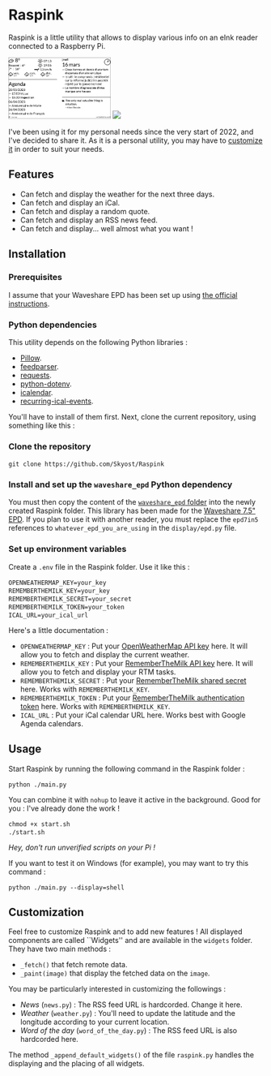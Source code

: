 # Raspink

Raspink is a little utility that allows to display various info
on an eInk reader connected to a Raspberry Pi.

<img src="https://github.com/Skyost/Raspink/raw/master/screenshot.png" width="40%"> <img src="https://github.com/Skyost/Raspink/raw/master/preview.gif" width="40%">

I've been using it for my personal needs since the very start of 2022, and I've decided to share it.
As it is a personal utility, you may have to [customize it](#Customization) in order to suit your needs.

## Features

* Can fetch and display the weather for the next three days.
* Can fetch and display an iCal.
* Can fetch and display a random quote.
* Can fetch and display an RSS news feed.
* Can fetch and display... well almost what you want !

## Installation

### Prerequisites

I assume that your Waveshare EPD has been set up using [the official instructions](https://www.waveshare.com/wiki/Template:Raspberry_Pi_Guides_for_SPI_e-Paper).

### Python dependencies

This utility depends on the following Python libraries :

* [Pillow](https://pypi.org/project/Pillow/).
* [feedparser](https://pypi.org/project/feedparser/).
* [requests](https://pypi.org/project/requests/).
* [python-dotenv](https://pypi.org/project/python-dotenv/).
* [icalendar](https://pypi.org/project/icalendar/).
* [recurring-ical-events](https://pypi.org/project/recurring-ical-events/).

You'll have to install of them first. Next, clone the current repository, using something like this :

### Clone the repository

```shell
git clone https://github.com/Skyost/Raspink
```

### Install and set up the `waveshare_epd` Python dependency

You must then copy the content of the [`waveshare_epd` folder](https://github.com/waveshare/e-Paper/tree/master/RaspberryPi_JetsonNano/python/lib/waveshare_epd)
into the newly created Raspink folder.
This library has been made for the [Waveshare 7.5" EPD](https://www.waveshare.com/7.5inch-e-paper-hat.htm). If you plan
to use it with another reader, you must replace the `epd7in5` references to `whatever_epd_you_are_using` in the `display/epd.py` file.

### Set up environment variables

Create a `.env` file in the Raspink folder. Use it like this :

```properties
OPENWEATHERMAP_KEY=your_key
REMEMBERTHEMILK_KEY=your_key
REMEMBERTHEMILK_SECRET=your_secret
REMEMBERTHEMILK_TOKEN=your_token
ICAL_URL=your_ical_url
```

Here's a little documentation :

* `OPENWEATHERMAP_KEY` : Put your [OpenWeatherMap API key](https://openweathermap.org/appid) here. It will allow you to fetch and display the current weather.
* `REMEMBERTHEMILK_KEY` : Put your [RememberTheMilk API key](https://www.rememberthemilk.com/services/api/) here. It will allow you to fetch and display your RTM tasks.
* `REMEMBERTHEMILK_SECRET` : Put your [RememberTheMilk shared secret](https://www.rememberthemilk.com/services/api/authentication.rtm) here. Works with `REMEMBERTHEMILK_KEY`.
* `REMEMBERTHEMILK_TOKEN` : Put your [RememberTheMilk authentication token](https://www.rememberthemilk.com/services/api/authentication.rtm) here. Works with `REMEMBERTHEMILK_KEY`.
* `ICAL_URL` : Put your iCal calendar URL here. Works best with Google Agenda calendars.

## Usage

Start Raspink by running the following command in the Raspink folder :

```shell
python ./main.py
```

You can combine it with `nohup` to leave it active in the background.
Good for you : I've already done the work !

```shell
chmod +x start.sh
./start.sh
```

_Hey, don't run unverified scripts on your Pi !_

If you want to test it on Windows (for example), you may want to try this command :

```shell
python ./main.py --display=shell
```

## Customization

Feel free to customize Raspink and to add new features !
All displayed components are called ``Widgets'' and are available in the `widgets` folder.
They have two main methods :

* `_fetch()` that fetch remote data.
* `_paint(image)` that display the fetched data on the `image`.

You may be particularly interested in customizing the followings :

* _News_ (`news.py`) : The RSS feed URL is hardcorded. Change it here.
* _Weather_ (`weather.py`) : You'll need to update the latitude and the longitude according to your current location.
* _Word of the day_ (`word_of_the_day.py`) : The RSS feed URL is also hardcorded here.

The method `_append_default_widgets()` of the file `raspink.py` handles the displaying and
the placing of all widgets.
